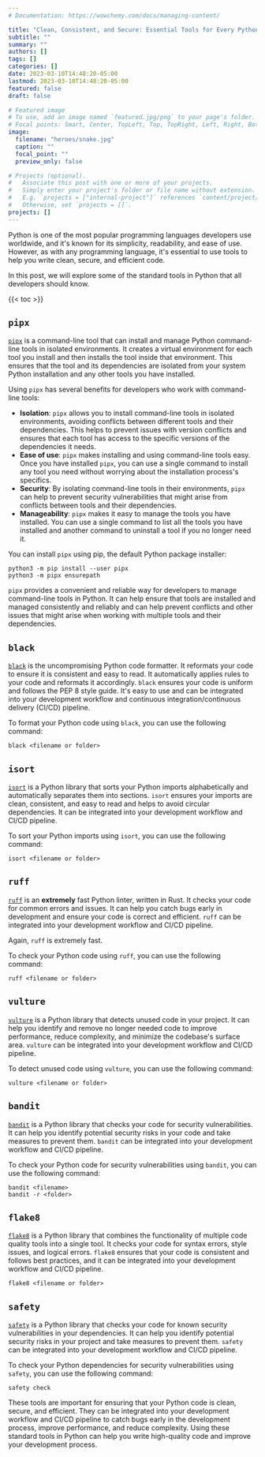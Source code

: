 ```yaml
---
# Documentation: https://wowchemy.com/docs/managing-content/

title: "Clean, Consistent, and Secure: Essential Tools for Every Python Developer"
subtitle: ""
summary: ""
authors: []
tags: []
categories: []
date: 2023-03-10T14:48:20-05:00
lastmod: 2023-03-10T14:48:20-05:00
featured: false
draft: false

# Featured image
# To use, add an image named `featured.jpg/png` to your page's folder.
# Focal points: Smart, Center, TopLeft, Top, TopRight, Left, Right, BottomLeft, Bottom, BottomRight.
image:
  filename: "heroes/snake.jpg"
  caption: ""
  focal_point: ""
  preview_only: false

# Projects (optional).
#   Associate this post with one or more of your projects.
#   Simply enter your project's folder or file name without extension.
#   E.g. `projects = ["internal-project"]` references `content/project/deep-learning/index.md`.
#   Otherwise, set `projects = []`.
projects: []
---
```


Python is one of the most popular programming languages developers use worldwide, and it's known for its simplicity, readability, and ease of use. However, as with any programming language, it's essential to use tools to help you write clean, secure, and efficient code.

In this post, we will explore some of the standard tools in Python that all developers should know.

{{< toc >}}

## `pipx`

[`pipx`](https://pypa.github.io/pipx/) is a command-line tool that can install and manage Python command-line tools in isolated environments. It creates a virtual environment for each tool you install and then installs the tool inside that environment. This ensures that the tool and its dependencies are isolated from your system Python installation and any other tools you have installed.

Using `pipx` has several benefits for developers who work with command-line tools:

- **Isolation**: `pipx` allows you to install command-line tools in isolated environments, avoiding conflicts between different tools and their dependencies. This helps to prevent issues with version conflicts and ensures that each tool has access to the specific versions of the dependencies it needs.
- **Ease of use**: `pipx` makes installing and using command-line tools easy. Once you have installed `pipx`, you can use a single command to install any tool you need without worrying about the installation process's specifics.
- **Security**: By isolating command-line tools in their environments, `pipx` can help to prevent security vulnerabilities that might arise from conflicts between tools and their dependencies.
- **Manageability**: `pipx` makes it easy to manage the tools you have installed. You can use a single command to list all the tools you have installed and another command to uninstall a tool if you no longer need it.

You can install `pipx` using pip, the default Python package installer:

```
python3 -m pip install --user pipx
python3 -m pipx ensurepath
```

`pipx` provides a convenient and reliable way for developers to manage command-line tools in Python. It can help ensure that tools are installed and managed consistently and reliably and can help prevent conflicts and other issues that might arise when working with multiple tools and their dependencies.

## `black`

[`black`](https://github.com/psf/black) is the uncompromising Python code formatter. It reformats your code to ensure it is consistent and easy to read. It automatically applies rules to your code and reformats it accordingly. `black` ensures your code is uniform and follows the PEP 8 style guide. It's easy to use and can be integrated into your development workflow and continuous integration/continuous delivery (CI/CD) pipeline.

To format your Python code using `black`, you can use the following command:

```
black <filename or folder>
```

## `isort`

[`isort`](https://pycqa.github.io/isort/) is a Python library that sorts your Python imports alphabetically and automatically separates them into sections. `isort` ensures your imports are clean, consistent, and easy to read and helps to avoid circular dependencies. It can be integrated into your development workflow and CI/CD pipeline.

To sort your Python imports using `isort`, you can use the following command:

```
isort <filename or folder>
```

## `ruff`

[`ruff`](https://github.com/charliermarsh/ruff) is an **extremely** fast Python linter, written in Rust. It checks your code for common errors and issues. It can help you catch bugs early in development and ensure your code is correct and efficient. `ruff` can be integrated into your development workflow and CI/CD pipeline.

Again, `ruff` is extremely fast.

To check your Python code using `ruff`, you can use the following command:

```
ruff <filename or folder>
```

## `vulture`

[`vulture`](https://pypi.org/project/vulture/) is a Python library that detects unused code in your project. It can help you identify and remove no longer needed code to improve performance, reduce complexity, and minimize the codebase's surface area. `vulture` can be integrated into your development workflow and CI/CD pipeline.

To detect unused code using `vulture`, you can use the following command:

```
vulture <filename or folder>
```

## `bandit`

[`bandit`](https://github.com/PyCQA/bandit) is a Python library that checks your code for security vulnerabilities. It can help you identify potential security risks in your code and take measures to prevent them. `bandit` can be integrated into your development workflow and CI/CD pipeline.

To check your Python code for security vulnerabilities using `bandit`, you can use the following command:

```
bandit <filename>
bandit -r <folder>
```

## `flake8`

[`flake8`](https://github.com/PyCQA/flake8) is a Python library that combines the functionality of multiple code quality tools into a single tool. It checks your code for syntax errors, style issues, and logical errors. `flake8` ensures that your code is consistent and follows best practices, and it can be integrated into your development workflow and CI/CD pipeline.

```
flake8 <filename or folder>
```

## `safety`

[`safety`](https://github.com/pyupio/safety) is a Python library that checks your code for known security vulnerabilities in your dependencies. It can help you identify potential security risks in your project and take measures to prevent them. `safety` can be integrated into your development workflow and CI/CD pipeline.

To check your Python dependencies for security vulnerabilities using `safety`, you can use the following command:

```
safety check
```

These tools are important for ensuring that your Python code is clean, secure, and efficient. They can be integrated into your development workflow and CI/CD pipeline to catch bugs early in the development process, improve performance, and reduce complexity. Using these standard tools in Python can help you write high-quality code and improve your development process.
